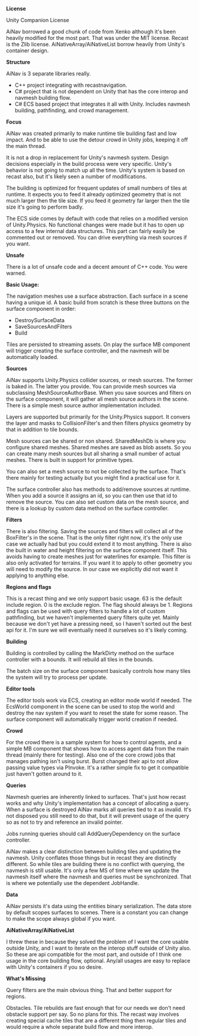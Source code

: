 

**License**

Unity Companion License

AiNav borrowed a good chunk of code from Xenko although it's been heavily modified for the most part.  That was under the MIT license.  Recast is the Zlib license.  AiNativeArray/AiNativeList borrow heavily from Unity's container design. 

**Structure**

AiNav is 3 separate libraries really.

 - C++ project integrating with recastnavigation.
 - C# project that is not dependent on Unity that has the core interop and navmesh building  flow.
 - C# ECS based project that integrates it all with Unity.   Includes navmesh building, pathfinding, and crowd management.

**Focus**

AiNav was created primarily to make runtime tile building fast and low impact.  And to be able to use the detour crowd in Unity jobs, keeping it off the main thread.

It is not a drop in replacement for Unity's navmesh system.  Design decisions especially in the build process were very specific.   Unity's behavior is not going to match up all the time.  Unity's system is based on recast also, but it's likely seen a number of modifications.

 The building is optimized for frequent updates of small numbers of tiles at runtime.  It expects you to feed it already optimized geometry that is not much larger then the tile size.  If you feed it geometry far larger then the tile size it's going to perform badly.

The ECS side comes by default with code that relies on a modified version of Unity.Physics.  No functional changes were made but it has to open up access to a few internal data structures.  This part can fairly easily be commented out or removed.   You can drive everything via mesh sources if you want.

**Unsafe**

There is a lot of unsafe code and a decent amount of C++ code.  You were warned.


**Basic Usage:**

The navigation meshes use a surface abstraction.  Each surface in a scene having a unique id.  A basic build from scratch is these three buttons on the surface component in order:

 - DestroySurfaceData
 -  SaveSourcesAndFilters
 -  Build

Tiles are persisted to streaming assets.  On play the surface MB component will trigger creating the surface controller, and the navmesh will be automatically loaded.

**Sources**

AiNav supports Unity.Physics collider sources, or mesh sources.  The former is baked in.  The latter you provide.  You can provide mesh sources via subclassing MeshSourceAuthorBase.  When you save sources and filters on the surface component, it will gather all mesh source authors in the scene.  There is a simple mesh source author implementation included.  

Layers are supported but primarily for the Unity.Physics support.  It convers the layer and masks to CollisionFilter's and then filters physics geometry by that in addition to tile bounds.

Mesh sources can be shared or non shared. SharedMeshDb is where you configure shared meshes.  Shared meshes are saved as blob assets.  So you can create many mesh sources but all sharing a small number of actual meshes.  There is built in support for primitive types.

You can also set a mesh source to not be collected by the surface.  That's there mainly for testing actually but you might find a practical use for it.

The surface controller also has methods to add/remove sources at runtime.  When you add a source it assigns an id, so you can then use that id to remove the source.  You can also set custom data on the mesh source, and there is a lookup by custom data method on the surface controller.


**Filters**

There is also filtering.  Saving the sources and filters will collect all of the BoxFilter's in the scene.  That is the only filter right now, it's the only use case we actually had but you could extend it to most anything.  There is also the built in water and height filtering on the surface component itself.  This avoids having to create meshes just for waterlines for example.  This filter is also only activated for terrains.  If you want it to apply to other geometry you will need to modify the source.  In our case we explicitly did not want it applying to anything else.

**Regions and flags**

This is a recast thing and we only support basic usage.  63 is the default include region.  0 is the exclude region.  The flag should always be 1.  Regions and flags can be used with query filters to handle a lot of custom pathfinding, but we haven't implemented query filters quite yet.  Mainly because we don't yet have a pressing need, so I haven't sorted out the best api for it.  I'm sure we will eventually need it ourselves so it's likely coming. 

**Building**

Building is controlled by calling the MarkDirty method on the surface controller with a bounds. It will rebuild all tiles in the bounds.

The batch size on the surface component basically controls how many tiles the system will try to process per update.

**Editor tools**

The editor tools work via ECS, creating an editor mode world if needed.  The EcsWorld component in the scene can be used to stop the world and destroy the nav system if you want to reset the state for some reason.  The surface component will automatically trigger world creation if needed.

**Crowd**

For the crowd there is a sample system for how to control agents, and a simple MB component that shows how to access agent data from the main thread (mainly there for testing).  Also one of the core crowd jobs that manages pathing isn't using burst.  Burst changed their api to not allow passing value types via PInvoke.  It's a rather simple fix to get it compatible just haven't gotten around to it.


**Queries**

Navmesh queries are inherently linked to surfaces.  That's just how recast works and why Unity's implementation has a concept of allocating a query.  When a surface is destroyed AiNav marks all queries tied to it as invalid.  It's not disposed you still need to do that, but it will prevent usage of the query so as not to try and reference an invalid pointer.

Jobs  running queries should call AddQueryDependency on the surface controller. 

AiNav makes a clear distinction between building tiles and updating the navmesh.  Unity conflates those things but in recast they are distinctly different.  So while tiles are building there is no conflict with querying, the navmesh is still usable.  It's only a few MS of time where we update the navmesh itself where the navmesh and queries must be synchronized.  That is where we potentially use the dependent JobHandle.  


**Data**

AiNav persists it's data using the entities binary serialization.  The data store by default scopes surfaces to scenes.  There is a constant you can change to make the scope always global if you want.  


**AiNativeArray/AiNativeList**

I threw these in because they solved the problem of I want the core usable outside Unity, and I want to iterate on the interop stuff outside of Unity also.  So these are api compatible for the most part, and outside of I think one usage in the core building flow, optional.  Any/all usages are easy to replace with Unity's containers if you so desire.

**What's Missing**

Query filters are the main obvious thing.  That and better support for regions.

Obstacles.   Tile rebuilds are fast enough that for our needs we don't need obstacle support per say.  So no plans for this.  The recast way involves creating special cache tiles that are a different thing then regular tiles and would require a whole separate build flow and more interop. 

